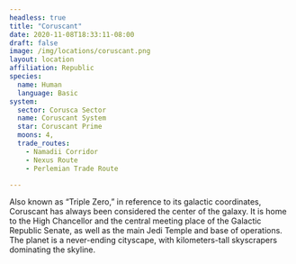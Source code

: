 ```yaml
---
headless: true
title: "Coruscant"
date: 2020-11-08T18:33:11-08:00
draft: false
image: /img/locations/coruscant.png
layout: location
affiliation: Republic
species:
  name: Human
  language: Basic
system: 
  sector: Corusca Sector
  name: Coruscant System
  star: Coruscant Prime
  moons: 4,
  trade_routes:
    - Namadii Corridor
    - Nexus Route
    - Perlemian Trade Route

---
```


Also known as “Triple Zero,” in reference to its galactic coordinates, Coruscant has always been considered the center of the galaxy. It is home to the High Chancellor and the central meeting place of the Galactic Republic Senate, as well as the main Jedi Temple and base of operations. The planet is a never-ending cityscape, with kilometers-tall skyscrapers dominating the skyline.